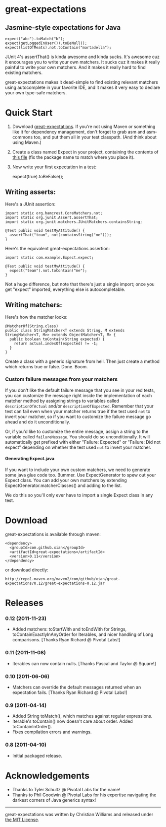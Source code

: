great-expectations
==================

## Jasmine-style expectations for Java

    expect("abc").toMatch("b");
    expect(getLoggedInUser()).toBeNull();
    expect(listOfMeats).not.toContain("mortadella");

JUnit 4's assertThat() is kinda awesome and kinda sucks. It's awesome cuz it encourages you to write your own matchers. It sucks cuz it makes it really painful to write your own matchers. And it makes it really hard to find existing matchers.

great-expectations makes it dead-simple to find existing relevant matchers using autocomplete in your favorite IDE, and it makes it very easy to declare your own type-safe matchers.

Quick Start
===========

1. Download [great-expectations](http://mvnrepository.com/artifact/com.github.xian/great-expectations). If you're not using Maven or something like it for dependency management, don't forget to grab asm and asm-commons too, and put them all in your test classpath. (And think about using Maven.)
1. Create a class named Expect in your project, containing the contents of [this file](https://github.com/xian/great-expectations/raw/master/sample/src/test/java/com/example/Expect.java) (fix the package name to match where you place it).
1. Now write your first expectation in a test:

    expect(true).toBeFalse();

## Writing asserts:

Here's a JUnit assertion:

    import static org.hamcrest.CoreMatchers.not;
    import static org.junit.Assert.assertThat;
    import static org.junit.matchers.JUnitMatchers.containsString;

    @Test public void testMyAttitude() {
      assertThat("team", not(containsString("me")));
    }

Here's the equivalent great-expectations assertion:

    import static com.example.Expect.expect;

    @Test public void testMyAttitude() {
      expect("team").not.toContain("me");
    }

Not a huge difference, but note that there's just a single import; once you get "expect" imported, everything else is autocompletable.

## Writing matchers:

Here's how the matcher looks:

    @MatcherOf(String.class)
    public class StringMatcher<T extends String, M extends StringMatcher<T, M>> extends ObjectMatcher<T, M> {
      public boolean toContain(String expected) {
        return actual.indexOf(expected) != -1;
      }
    }

Create a class with a generic signature from hell. Then just create a method which returns true or false. Done. Boom.

### Custom failure messages from your matchers

If you don't like the default failure message that you see in your red tests, you can customize the message right inside the implementation of each matcher method by assigning strings to variables called ```descriptionOfActual``` and/or ```descriptionOfExpected```.  Remember that your test can fail even when your matcher returns true if the test used ```not``` to invert your matcher, so if you want to customize the failure message go ahead and do it unconditionally.

Or, if you'd like to customize the entire message, assign a string to the variable called ```failureMessage```.  You should do so unconditionally.  It will automatically get prefixed with either "Failure: Expected" or "Failure: Did not expect" depending on whether the test used ```not``` to invert your matcher.

#### Generating Expect.java

If you want to include your own custom matchers, we need to generate some java glue code too. Bummer. Use ExpectGenerator to spew out your Expect class. You can add your own matchers by extending ExpectGenerator.matcherClasses() and adding to the list.

We do this so you'll only ever have to import a single Expect class in any test.

Download
========

great-expectations is available through maven:

    <dependency>
      <groupId>com.github.xian</groupId>
      <artifactId>great-expectations</artifactId>
      <version>0.11</version>
    </dependency>

or download directly:

    http://repo1.maven.org/maven2/com/github/xian/great-expectations/0.12/great-expectations-0.12.jar

Releases
========

### 0.12 (2011-11-23)
* Added matchers: toStartWith and toEndWith for Strings, toContainExactlyInAnyOrder for Iterables, and nicer handling of Long comparisons. [Thanks Ryan Richard @ Pivotal Labs!]

### 0.11 (2011-11-08)
* Iterables can now contain nulls. [Thanks Pascal and Taylor @ Square!]

### 0.10 (2011-06-06)
* Matchers can override the default messages returned when an expectation fails. [Thanks Ryan Richard @ Pivotal Labs!]

### 0.9 (2011-04-14)
* Added String toMatch(), which matches against regular expressions.
* Iterable's toContain() now doesn't care about order. Added toContainInOrder().
* Fixes compilation errors and warnings.

### 0.8 (2011-04-10)
* Initial packaged release.

Acknowledgements
================
* Thanks to Tyler Schultz @ Pivotal Labs for the name!
* Thanks to Phil Goodwin @ Pivotal Labs for his expertise navigating the darkest corners of Java generics syntax!

---

great-expectations was written by Christian Williams and released under [the MIT License](https://github.com/xian/great-expectations/blob/master/LICENSE.txt).
